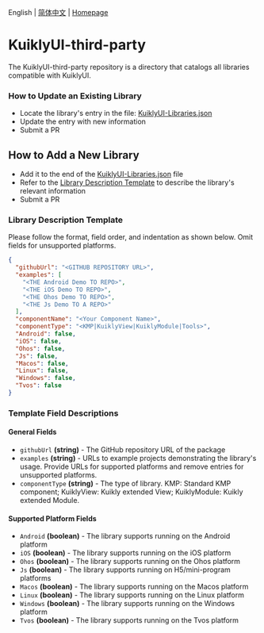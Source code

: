 English | [简体中文](./README-zh_CN.md) | [Homepage](https://framework.tds.qq.com/)
# KuiklyUI-third-party
The KuiklyUI-third-party repository is a directory that catalogs all libraries compatible with KuiklyUI.

### How to Update an Existing Library
- Locate the library's entry in the file: [KuiklyUI-Libraries.json](https://github.com/Tencent-TDS/ThirdParty/blob/main/KuiklyUI-Libraries.json)
- Update the entry with new information
- Submit a PR

## How to Add a New Library
- Add it to the end of the [KuiklyUI-Libraries.json](https://github.com/Tencent-TDS/ThirdParty/blob/main/KuiklyUI-Libraries.json) file
- Refer to the [Library Description Template](#library-description-template) to describe the library's relevant information
- Submit a PR

### Library Description Template
Please follow the format, field order, and indentation as shown below. Omit fields for unsupported platforms.

```json
{
  "githubUrl": "<GITHUB REPOSITORY URL>", 
  "examples": [
    "<THE Android Demo TO REPO>", 
    "<THE iOS Demo TO REPO>", 
    "<THE Ohos Demo TO REPO>", 
    "<THE Js Demo TO A REPO>"
  ], 
  "componentName": "<Your Component Name>", 
  "componentType": "<KMP|KuiklyView|KuiklyModule|Tools>", 
  "Android": false, 
  "iOS": false, 
  "Ohos": false, 
  "Js": false, 
  "Macos": false, 
  "Linux": false, 
  "Windows": false, 
  "Tvos": false
}
```

### Template Field Descriptions
#### General Fields
- `githubUrl`
  **(string)** - The GitHub repository URL of the package
- `examples`
  **(string)** - URLs to example projects demonstrating the library's usage. Provide URLs for supported platforms and remove entries for unsupported platforms.
- `componentType`
  **(string)** - The type of library. KMP: Standard KMP component; KuiklyView: Kuikly extended View; KuiklyModule: Kuikly extended Module.

#### Supported Platform Fields
- `Android`
  **(boolean)** - The library supports running on the Android platform
- `iOS`
  **(boolean)** - The library supports running on the iOS platform
- `Ohos`
  **(boolean)** - The library supports running on the Ohos platform
- `Js`
  **(boolean)** - The library supports running on H5/mini-program platforms
- `Macos`
  **(boolean)** - The library supports running on the Macos platform
- `Linux`
  **(boolean)** - The library supports running on the Linux platform
- `Windows`
  **(boolean)** - The library supports running on the Windows platform
- `Tvos`
  **(boolean)** - The library supports running on the Tvos platform






